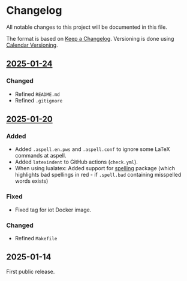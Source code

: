 # Changelog

All notable changes to this project will be documented in this file.

The format is based on [Keep a Changelog](http://keepachangelog.com/).
Versioning is done using [Calendar Versioning](https://calver.org/).

## [2025-01-24]

### Changed

- Refined `README.md`
- Refined `.gitignore`

## [2025-01-20]

### Added

- Added `.aspell.en.pws` and `.aspell.conf` to ignore some LaTeX commands at aspell.
- Added `latexindent` to GitHub actions (`check.yml`).
- When using lualatex: Added support for [spelling](https://www.ctan.org/pkg/spelling) package (which highlights bad spellings in red - if `.spell.bad` containing misspelled words exists)

### Fixed

- Fixed tag for iot Docker image.

### Changed

- Refined `Makefile`

## 2025-01-14

First public release.
<!-- markdownlint-disable-file MD024 MD033 -->

[2025-01-24]: https://github.com/latextemplates/LNCS/compare/2025-01-20...2025-01-24
[2025-01-20]: https://github.com/latextemplates/ACM/compare/2025-01-14...2025-01-20

